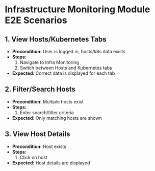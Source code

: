 # Infrastructure Monitoring Module E2E Scenarios

## 1. View Hosts/Kubernetes Tabs

- **Precondition:** User is logged in, hosts/k8s data exists
- **Steps:**
  1. Navigate to Infra Monitoring
  2. Switch between Hosts and Kubernetes tabs
- **Expected:** Correct data is displayed for each tab

## 2. Filter/Search Hosts

- **Precondition:** Multiple hosts exist
- **Steps:**
  1. Enter search/filter criteria
- **Expected:** Only matching hosts are shown

## 3. View Host Details

- **Precondition:** Host exists
- **Steps:**
  1. Click on host
- **Expected:** Host details are displayed
